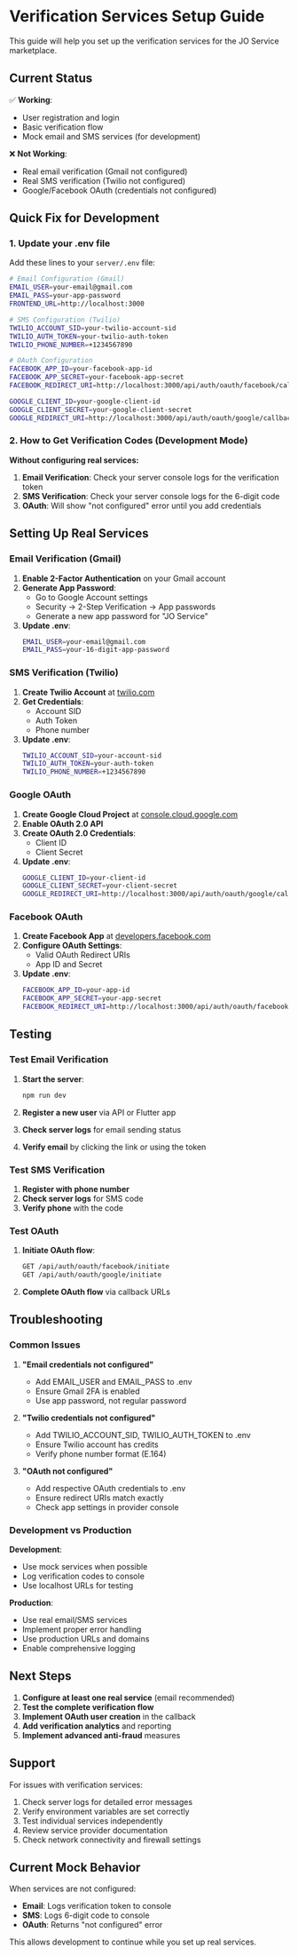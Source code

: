 # Verification Services Setup Guide

This guide will help you set up the verification services for the JO Service marketplace.

## Current Status

✅ **Working**: 
- User registration and login
- Basic verification flow
- Mock email and SMS services (for development)

❌ **Not Working**:
- Real email verification (Gmail not configured)
- Real SMS verification (Twilio not configured)
- Google/Facebook OAuth (credentials not configured)

## Quick Fix for Development

### 1. Update your .env file

Add these lines to your `server/.env` file:

```bash
# Email Configuration (Gmail)
EMAIL_USER=your-email@gmail.com
EMAIL_PASS=your-app-password
FRONTEND_URL=http://localhost:3000

# SMS Configuration (Twilio)
TWILIO_ACCOUNT_SID=your-twilio-account-sid
TWILIO_AUTH_TOKEN=your-twilio-auth-token
TWILIO_PHONE_NUMBER=+1234567890

# OAuth Configuration
FACEBOOK_APP_ID=your-facebook-app-id
FACEBOOK_APP_SECRET=your-facebook-app-secret
FACEBOOK_REDIRECT_URI=http://localhost:3000/api/auth/oauth/facebook/callback

GOOGLE_CLIENT_ID=your-google-client-id
GOOGLE_CLIENT_SECRET=your-google-client-secret
GOOGLE_REDIRECT_URI=http://localhost:3000/api/auth/oauth/google/callback
```

### 2. How to Get Verification Codes (Development Mode)

**Without configuring real services:**

1. **Email Verification**: Check your server console logs for the verification token
2. **SMS Verification**: Check your server console logs for the 6-digit code
3. **OAuth**: Will show "not configured" error until you add credentials

## Setting Up Real Services

### Email Verification (Gmail)

1. **Enable 2-Factor Authentication** on your Gmail account
2. **Generate App Password**:
   - Go to Google Account settings
   - Security → 2-Step Verification → App passwords
   - Generate a new app password for "JO Service"
3. **Update .env**:
   ```bash
   EMAIL_USER=your-email@gmail.com
   EMAIL_PASS=your-16-digit-app-password
   ```

### SMS Verification (Twilio)

1. **Create Twilio Account** at [twilio.com](https://twilio.com)
2. **Get Credentials**:
   - Account SID
   - Auth Token
   - Phone number
3. **Update .env**:
   ```bash
   TWILIO_ACCOUNT_SID=your-account-sid
   TWILIO_AUTH_TOKEN=your-auth-token
   TWILIO_PHONE_NUMBER=+1234567890
   ```

### Google OAuth

1. **Create Google Cloud Project** at [console.cloud.google.com](https://console.cloud.google.com)
2. **Enable OAuth 2.0 API**
3. **Create OAuth 2.0 Credentials**:
   - Client ID
   - Client Secret
4. **Update .env**:
   ```bash
   GOOGLE_CLIENT_ID=your-client-id
   GOOGLE_CLIENT_SECRET=your-client-secret
   GOOGLE_REDIRECT_URI=http://localhost:3000/api/auth/oauth/google/callback
   ```

### Facebook OAuth

1. **Create Facebook App** at [developers.facebook.com](https://developers.facebook.com)
2. **Configure OAuth Settings**:
   - Valid OAuth Redirect URIs
   - App ID and Secret
3. **Update .env**:
   ```bash
   FACEBOOK_APP_ID=your-app-id
   FACEBOOK_APP_SECRET=your-app-secret
   FACEBOOK_REDIRECT_URI=http://localhost:3000/api/auth/oauth/facebook/callback
   ```

## Testing

### Test Email Verification

1. **Start the server**:
   ```bash
   npm run dev
   ```

2. **Register a new user** via API or Flutter app
3. **Check server logs** for email sending status
4. **Verify email** by clicking the link or using the token

### Test SMS Verification

1. **Register with phone number**
2. **Check server logs** for SMS code
3. **Verify phone** with the code

### Test OAuth

1. **Initiate OAuth flow**:
   ```bash
   GET /api/auth/oauth/facebook/initiate
   GET /api/auth/oauth/google/initiate
   ```

2. **Complete OAuth flow** via callback URLs

## Troubleshooting

### Common Issues

1. **"Email credentials not configured"**
   - Add EMAIL_USER and EMAIL_PASS to .env
   - Ensure Gmail 2FA is enabled
   - Use app password, not regular password

2. **"Twilio credentials not configured"**
   - Add TWILIO_ACCOUNT_SID, TWILIO_AUTH_TOKEN to .env
   - Ensure Twilio account has credits
   - Verify phone number format (E.164)

3. **"OAuth not configured"**
   - Add respective OAuth credentials to .env
   - Ensure redirect URIs match exactly
   - Check app settings in provider console

### Development vs Production

**Development**:
- Use mock services when possible
- Log verification codes to console
- Use localhost URLs for testing

**Production**:
- Use real email/SMS services
- Implement proper error handling
- Use production URLs and domains
- Enable comprehensive logging

## Next Steps

1. **Configure at least one real service** (email recommended)
2. **Test the complete verification flow**
3. **Implement OAuth user creation** in the callback
4. **Add verification analytics** and reporting
5. **Implement advanced anti-fraud** measures

## Support

For issues with verification services:

1. Check server logs for detailed error messages
2. Verify environment variables are set correctly
3. Test individual services independently
4. Review service provider documentation
5. Check network connectivity and firewall settings

## Current Mock Behavior

When services are not configured:

- **Email**: Logs verification token to console
- **SMS**: Logs 6-digit code to console  
- **OAuth**: Returns "not configured" error

This allows development to continue while you set up real services.
